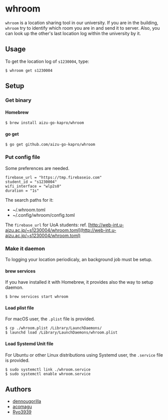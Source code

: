 # whroom

`whroom` is a location sharing tool in our university. If you are in the building, `whroom` try to identify which room you are in and send it to server. Also, you can look up the other's last location log within the university by it.

## Usage

To get the location log of `s1230004`, type:

```
$ whroom get s1230004
```

## Setup

### Get binary

#### Homebrew

```
$ brew install aizu-go-kapro/whroom
```

#### go get

```
$ go get github.com/aizu-go-kapro/whroom
```

### Put config file

Some preferences are needed.

```
firebase_url = "https://tmp.firebaseio.com"
student_id = "s1230004"
wifi_interface = "wlp2s0"
duration = "1s"
```

The search paths for it:
- ~/.whroom.toml
- ~/.config/whroom/config.toml

The `firebase_url` for UoA students: ref. [http://web-int.u-aizu.ac.jp/~s1230004/whroom.toml](http://web-int.u-aizu.ac.jp/~s1230004/whroom.toml)

### Make it daemon

To logging your location periodicaly, an background job must be setup.

#### brew services

If you have installed it with Homebrew, it provides also the way to setup daemon.

```
$ brew services start whroom
```

#### Load plist file

For macOS user, the `.plist` file is provided.

```
$ cp ./whroom.plist /Library/LaunchDaemons/
$ launchd load /Library/LaunchDaemons/whroom.plist
```

#### Load Systemd Unit file

For Ubuntu or other Linux distributions using Systemd user, the `.service` file is provided.

```
$ sudo systemctl link ./whroom.service
$ sudo systemctl enable whroom.service
```

## Authors

- [dennougorilla](github.com/dennougorilla)
- [acomagu](github.com/acomagu)
- [Ryo3939](github.com/Ryo3939)
